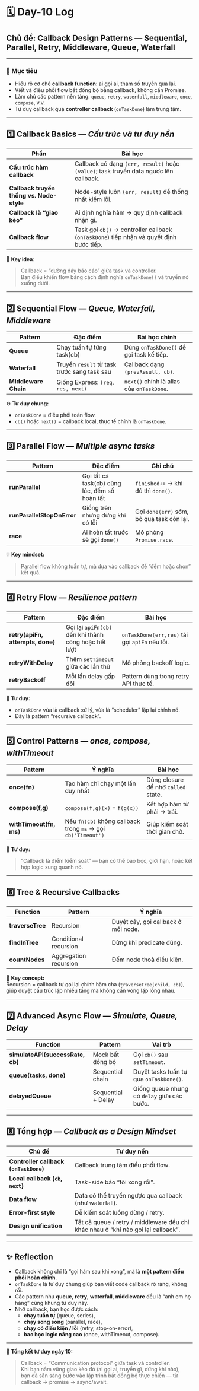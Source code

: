 # 🗓️ Day-10 Log

## Chủ đề: Callback Design Patterns — Sequential, Parallel, Retry, Middleware, Queue, Waterfall

---

### 🎯 Mục tiêu
- Hiểu rõ cơ chế **callback function**: ai gọi ai, tham số truyền qua lại.  
- Viết và điều phối flow bất đồng bộ bằng callback, không cần Promise.  
- Làm chủ các pattern nền tảng: `queue`, `retry`, `waterfall`, `middleware`, `once`, `compose`, v.v.  
- Tư duy callback qua **controller callback** (`onTaskDone`) làm trung tâm.

---

## 1️⃣ Callback Basics — *Cấu trúc và tư duy nền*

| Phần | Bài học |
|------|----------|
| **Cấu trúc hàm callback** | Callback có dạng `(err, result)` hoặc `(value)`; task truyền data ngược lên callback. |
| **Callback truyền thống vs. Node-style** | Node-style luôn `(err, result)` để thống nhất kiểm lỗi. |
| **Callback là “giao kèo”** | Ai định nghĩa hàm → quy định callback nhận gì. |
| **Callback flow** | Task gọi `cb()` → controller callback (`onTaskDone`) tiếp nhận và quyết định bước tiếp. |

🧩 **Key idea:**  
> Callback = “đường dây báo cáo” giữa task và controller.  
> Bạn điều khiển flow bằng cách định nghĩa `onTaskDone()` và truyền nó xuống dưới.

---

## 2️⃣ Sequential Flow — *Queue, Waterfall, Middleware*

| Pattern | Đặc điểm | Bài học chính |
|----------|-----------|---------------|
| **Queue** | Chạy tuần tự từng task(cb) | Dùng `onTaskDone()` để gọi task kế tiếp. |
| **Waterfall** | Truyền `result` từ task trước sang task sau | Callback dạng `(prevResult, cb)`. |
| **Middleware Chain** | Giống Express: `(req, res, next)` | `next()` chính là alias của `onTaskDone`. |

⚙️ **Tư duy chung:**  
- `onTaskDone` = điều phối toàn flow.  
- `cb()` hoặc `next()` = callback local, thực tế chính là `onTaskDone`.

---

## 3️⃣ Parallel Flow — *Multiple async tasks*

| Pattern | Đặc điểm | Ghi chú |
|----------|-----------|----------|
| **runParallel** | Gọi tất cả task(cb) cùng lúc, đếm số hoàn tất | `finished++` → khi đủ thì `done()`. |
| **runParallelStopOnError** | Giống trên nhưng dừng khi có lỗi | Gọi `done(err)` sớm, bỏ qua task còn lại. |
| **race** | Ai hoàn tất trước sẽ gọi `done()` | Mô phỏng `Promise.race`. |

💡 **Key mindset:**  
> Parallel flow không tuần tự, mà dựa vào callback để “đếm hoặc chọn” kết quả.

---

## 4️⃣ Retry Flow — *Resilience pattern*

| Pattern | Đặc điểm | Bài học |
|----------|-----------|----------|
| **retry(apiFn, attempts, done)** | Gọi lại `apiFn(cb)` đến khi thành công hoặc hết lượt | `onTaskDone(err,res)` tái gọi `apiFn` nếu lỗi. |
| **retryWithDelay** | Thêm `setTimeout` giữa các lần thử | Mô phỏng backoff logic. |
| **retryBackoff** | Mỗi lần delay gấp đôi | Pattern dùng trong retry API thực tế. |

🧠 **Tư duy:**  
- `onTaskDone` vừa là callback xử lý, vừa là “scheduler” lặp lại chính nó.  
- Đây là pattern “recursive callback”.

---

## 5️⃣ Control Patterns — *once, compose, withTimeout*

| Pattern | Ý nghĩa | Bài học |
|----------|----------|----------|
| **once(fn)** | Tạo hàm chỉ chạy một lần duy nhất | Dùng closure để nhớ `called` state. |
| **compose(f,g)** | `compose(f,g)(x)` = `f(g(x))` | Kết hợp hàm từ phải → trái. |
| **withTimeout(fn, ms)** | Nếu `fn(cb)` không callback trong `ms` → gọi `cb('Timeout')` | Giúp kiểm soát thời gian chờ. |

🧩 **Tư duy:**  
> “Callback là điểm kiểm soát” — bạn có thể bao bọc, giới hạn, hoặc kết hợp logic xung quanh nó.

---

## 6️⃣ Tree & Recursive Callbacks

| Function | Pattern | Ý nghĩa |
|-----------|----------|----------|
| **traverseTree** | Recursion | Duyệt cây, gọi callback ở mỗi node. |
| **findInTree** | Conditional recursion | Dừng khi predicate đúng. |
| **countNodes** | Aggregation recursion | Đếm node thoả điều kiện. |

📘 **Key concept:**  
Recursion = callback tự gọi lại chính hàm cha (`traverseTree(child, cb)`),  
giúp duyệt cấu trúc lặp nhiều tầng mà không cần vòng lặp lồng nhau.

---

## 7️⃣ Advanced Async Flow — *Simulate, Queue, Delay*

| Function | Pattern | Vai trò |
|-----------|----------|----------|
| **simulateAPI(successRate, cb)** | Mock bất đồng bộ | Gọi `cb()` sau `setTimeout`. |
| **queue(tasks, done)** | Sequential chain | Duyệt tasks tuần tự qua `onTaskDone()`. |
| **delayedQueue** | Sequential + Delay | Giống queue nhưng có `delay` giữa các bước. |

---

## 8️⃣ Tổng hợp — *Callback as a Design Mindset*

| Chủ đề | Tư duy nền |
|---------|-------------|
| **Controller callback (`onTaskDone`)** | Callback trung tâm điều phối flow. |
| **Local callback (`cb`, `next`)** | Task-side báo “tôi xong rồi”. |
| **Data flow** | Data có thể truyền ngược qua callback (như waterfall). |
| **Error-first style** | Dễ kiểm soát luồng dừng / retry. |
| **Design unification** | Tất cả queue / retry / middleware đều chỉ khác nhau ở “khi nào gọi lại callback”. |

---

## ✨ Reflection

- Callback không chỉ là “gọi hàm sau khi xong”, mà là **một pattern điều phối hoàn chỉnh**.  
- `onTaskDone` là tư duy chung giúp bạn viết code callback rõ ràng, không rối.  
- Các pattern như **queue**, **retry**, **waterfall**, **middleware** đều là “anh em họ hàng” cùng khung tư duy này.  
- Nhờ callback, bạn học được cách:
  - **chạy tuần tự** (queue, series),
  - **chạy song song** (parallel, race),
  - **chạy có điều kiện / lỗi** (retry, stop-on-error),
  - **bao bọc logic nâng cao** (once, withTimeout, compose).

---

🧭 **Tổng kết tư duy ngày 10:**
> Callback = “Communication protocol” giữa task và controller.  
> Khi bạn nắm vững giao kèo đó (ai gọi ai, truyền gì, dừng khi nào),  
> bạn đã sẵn sàng bước vào lập trình bất đồng bộ thực chiến — từ callback → promise → async/await.
